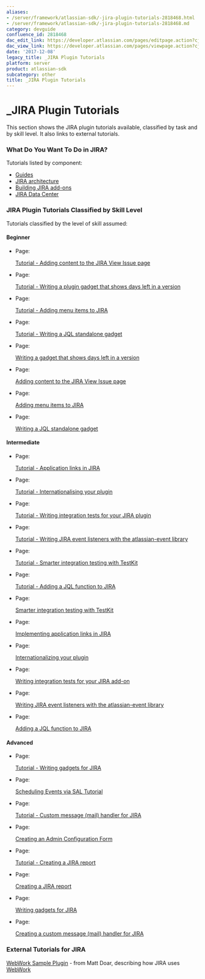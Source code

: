 ```yaml
---
aliases:
- /server/framework/atlassian-sdk/-jira-plugin-tutorials-2818468.html
- /server/framework/atlassian-sdk/-jira-plugin-tutorials-2818468.md
category: devguide
confluence_id: 2818468
dac_edit_link: https://developer.atlassian.com/pages/editpage.action?cjm=wozere&pageId=2818468
dac_view_link: https://developer.atlassian.com/pages/viewpage.action?cjm=wozere&pageId=2818468
date: '2017-12-08'
legacy_title: _JIRA Plugin Tutorials
platform: server
product: atlassian-sdk
subcategory: other
title: _JIRA Plugin Tutorials
---
```

# \_JIRA Plugin Tutorials

This section shows the JIRA plugin tutorials available, classified by task and by skill level. It also links to external tutorials.

### What Do You Want To Do in JIRA?

Tutorials listed by component:

-   [Guides](https://developer.atlassian.com/display/JIRADEV/Guides)
-   [JIRA architecture](https://developer.atlassian.com/display/JIRADEV/JIRA+architecture)
-   [Building JIRA add-ons](https://developer.atlassian.com/display/JIRADEV/Building+JIRA+add-ons)
-   [JIRA Data Center](https://developer.atlassian.com/display/JIRADEV/JIRA+Data+Center)

### JIRA Plugin Tutorials Classified by Skill Level

Tutorials classified by the level of skill assumed:

#### Beginner

-   Page:

    [Tutorial - Adding content to the JIRA View Issue page](https://developer.atlassian.com/display/JIRADEV/Tutorial+-+Adding+content+to+the+JIRA+View+Issue+page)

-   Page:

    [Tutorial - Writing a plugin gadget that shows days left in a version](https://developer.atlassian.com/display/JIRADEV/Tutorial+-+Writing+a+plugin+gadget+that+shows+days+left+in+a+version)

-   Page:

    [Tutorial - Adding menu items to JIRA](https://developer.atlassian.com/display/JIRADEV/Tutorial+-+Adding+menu+items+to+JIRA)

-   Page:

    [Tutorial - Writing a JQL standalone gadget](https://developer.atlassian.com/display/JIRADEV/Tutorial+-+Writing+a+JQL+standalone+gadget)

-   Page:

    [Writing a gadget that shows days left in a version](/display/JIRASERVER/Writing+a+gadget+that+shows+days+left+in+a+version)

-   Page:

    [Adding content to the JIRA View Issue page](/display/JIRASERVER/Adding+content+to+the+JIRA+View+Issue+page)

-   Page:

    [Adding menu items to JIRA](/display/JIRASERVER/Adding+menu+items+to+JIRA)

-   Page:

    [Writing a JQL standalone gadget](/display/JIRASERVER/Writing+a+JQL+standalone+gadget)

#### Intermediate

-   Page:

    [Tutorial - Application links in JIRA](https://developer.atlassian.com/display/JIRADEV/Tutorial+-+Application+links+in+JIRA)

-   Page:

    [Tutorial - Internationalising your plugin](https://developer.atlassian.com/display/JIRADEV/Tutorial+-+Internationalising+your+plugin)

-   Page:

    [Tutorial - Writing integration tests for your JIRA plugin](https://developer.atlassian.com/display/JIRADEV/Tutorial+-+Writing+integration+tests+for+your+JIRA+plugin)

-   Page:

    [Tutorial - Writing JIRA event listeners with the atlassian-event library](https://developer.atlassian.com/display/JIRADEV/Tutorial+-+Writing+JIRA+event+listeners+with+the+atlassian-event+library)

-   Page:

    [Tutorial - Smarter integration testing with TestKit](https://developer.atlassian.com/display/JIRADEV/Tutorial+-+Smarter+integration+testing+with+TestKit)

-   Page:

    [Tutorial - Adding a JQL function to JIRA](https://developer.atlassian.com/display/JIRADEV/Tutorial+-+Adding+a+JQL+function+to+JIRA)

-   Page:

    [Smarter integration testing with TestKit](/display/JIRASERVER/Smarter+integration+testing+with+TestKit)

-   Page:

    [Implementing application links in JIRA](/display/JIRASERVER/Implementing+application+links+in+JIRA)

-   Page:

    [Internationalizing your plugin](/display/JIRASERVER/Internationalizing+your+plugin)

-   Page:

    [Writing integration tests for your JIRA add-on](/display/JIRASERVER/Writing+integration+tests+for+your+JIRA+add-on)

-   Page:

    [Writing JIRA event listeners with the atlassian-event library](/display/JIRASERVER/Writing+JIRA+event+listeners+with+the+atlassian-event+library)

-   Page:

    [Adding a JQL function to JIRA](/display/JIRASERVER/Adding+a+JQL+function+to+JIRA)

#### Advanced

-   Page:

    [Tutorial - Writing gadgets for JIRA](https://developer.atlassian.com/display/JIRADEV/Tutorial+-+Writing+gadgets+for+JIRA)

-   Page:

    [Scheduling Events via SAL Tutorial](/server/framework/atlassian-sdk/scheduling-events-via-sal-tutorial)

-   Page:

    [Tutorial - Custom message (mail) handler for JIRA](https://developer.atlassian.com/display/JIRADEV/Tutorial+-+Custom+message+%28mail%29+handler+for+JIRA)

-   Page:

    [Creating an Admin Configuration Form](/server/framework/atlassian-sdk/creating-an-admin-configuration-form)

-   Page:

    [Tutorial - Creating a JIRA report](https://developer.atlassian.com/display/JIRADEV/Tutorial+-+Creating+a+JIRA+report)

-   Page:

    [Creating a JIRA report](/display/JIRASERVER/Creating+a+JIRA+report)

-   Page:

    [Writing gadgets for JIRA](/display/JIRASERVER/Writing+gadgets+for+JIRA)

-   Page:

    [Creating a custom message (mail) handler for JIRA](/display/JIRASERVER/Creating+a+custom+message+%28mail%29+handler+for+JIRA)

### External Tutorials for JIRA

<a href="https://studio.plugins.atlassian.com/wiki/display/WSMPL/Webwork+Sample+Plugin" class="external-link">WebWork Sample Plugin</a> - from Matt Doar, describing how JIRA uses <a href="http://www.opensymphony.com/webwork/" class="external-link">WebWork</a>












































































































































